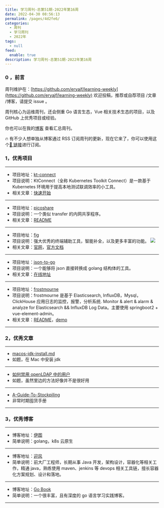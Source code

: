 ```yaml
---
title: 学习周刊-总第51期-2022年第16周
date: 2022-04-30 08:56:13
permalink: /pages/4d2fe6/
categories:
  - 周刊
  - 学习周刊
  - 2022年
tags:
  - null
feed:
  enable: true
description: 学习周刊-总第51期-2022年第16周
---
```


### 0 ，前言

周刊维护在：[https://github.com/eryajf/learning-weekly](https://github.com/eryajf/learning-weekly) 欢迎投稿，推荐或自荐项目 /文章 /博客，请提交 issue 。

周刊核心为运维周刊，还会侧重 Go 语言生态，Vue 相关技术生态的项目，以及 GitHub 上优秀项目或经验。

你也可以在我的[博客](http://fsvip.gitee.io/hexo-theme-fluid//learning-weekly/) 查看汇总周刊。

🔥 有不少人想单独从博客通过 RSS 订阅周刊的更新，现在它来了，你可以使用这个[🔗 链接](http://fsvip.gitee.io/hexo-theme-fluid//learning-weekly.xml)进行订阅。

### 1，优秀项目

---

- 项目地址：[kt-connect](https://github.com/alibaba/kt-connect)
- 项目说明：KtConnect（全称 Kubernetes Toolkit Connect）是一款基于 Kubernetes 环境用于提高本地测试联调效率的小工具。
- 相关文章：[快速开始](https://github.com/alibaba/kt-connect/blob/master/docs/zh-cn/guide/quickstart.md)

---

- 项目地址：[picoshare](https://github.com/mtlynch/picoshare)
- 项目说明：一个类似 transfer 的内网共享程序。
- 相关文章：[README](https://github.com/mtlynch/picoshare#readme)

---

- 项目地址：[fig](https://fig.io/)
- 项目说明：强大优秀的终端辅助工具，智能补全，以及更多丰富的功能。
  ![](http://t.eryajf.net/imgs/2022/04/1262451aacf13a00.gif)
- 相关文章：[官网](https://fig.io/)，[官方文档](https://fig.io/docs/getting-started)

---

- 项目地址：[json-to-go](https://github.com/mholt/json-to-go)
- 项目说明：一个能够将 json 直接转换成 golang 结构体的工具。
- 相关文章：[在线地址](http://public.eryajf.net/json2go/)

---

- 项目地址：[frostmourne](https://github.com/AutohomeCorp/frostmourne)
- 项目说明：frostmourne 是基于 Elasticsearch, InfluxDB，Mysql，ClickHouse 应用日志的监控，报警，分析系统. Monitor & alert & alarm & analyze for Elasticsearch && InfluxDB Log Data。主要使用 springboot2 + vue-element-admin。
- 相关文章：[README](https://github.com/AutohomeCorp/frostmourne#readme)，[demo](https://frostmourne-demo.github.io/dashboard.view)

---

### 2，优秀文章

---

- [macos-jdk-install.md](https://gist.github.com/tinkerware/8d92524d78f958f3d821b127393a96a1)
- 如题，在 Mac 中安装 jdk

---

- [如何禁用 openLDAP 中的用户](https://openldap-technical.openldap.narkive.com/xA3NK3kT/enable-disable-user-account-in-openldap)
- 如题，虽然里边的方法好像并不是很好用

---

- [A-Guide-To-Stockpiling](https://github.com/toutiaoio/A-Guide-To-Stockpiling)
- 非常时期囤货手册

---

### 3，优秀博客

---

- 博客地址：[伊图](http://kuring.me/)
- 简单说明：golang，k8s 云原生

---

- 博客地址：[迎风](http://www.cuiyingfeng.com/)
- 简单说明：前大厂工程师，长期从事 Java 开发，架构设计，容器化等相关工作，精通 java，熟练使用 maven、jenkins 等 devops 相关工具链，擅长容器化方案规划、设计和落地。

---

- 博客地址：[Go Book](https://gofuncchan.gitee.io/books/1-Go-Basics/00-Go%E5%9F%BA%E7%A1%80%E7%B3%BB%E5%88%97%E6%A6%82%E8%BF%B0/)
- 简单说明：一个很丰富，且有深度的 go 语言学习实践博客。

---
